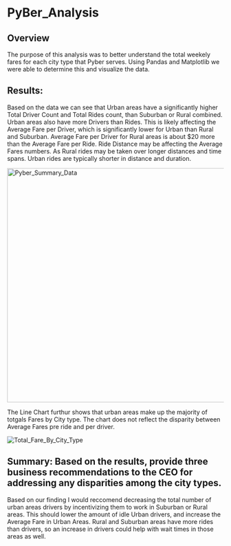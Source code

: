 # PyBer_Analysis


## Overview

The purpose of this analysis was to better understand the total weekely fares for each city type that Pyber serves. Using Pandas and Matplotlib we were able to determine this and visualize the data. 


## Results: 

Based on the data we can see that Urban areas have a significantly higher Total Driver Count and Total Rides count, than Suburban or Rural combined. Urban areas also have more Drivers than Rides. This is likely affecting the Average Fare per Driver, which is significantly lower for Urban than Rural and Suburban. Average Fare per Driver for Rural areas is about $20 more than the Average Fare per Ride. Ride Distance may be affecting the Average Fares numbers. As Rural rides may be taken over longer distances and time spans. Urban rides are typically shorter in distance and duration. 

<img width="545" alt="Pyber_Summary_Data" src="https://user-images.githubusercontent.com/106940550/180138206-342d99b3-f3ce-4139-8385-599eaab3c2d9.png">


The Line Chart furthur shows that urban areas make up the majority of totgals Fares by City type. The chart does not reflect the disparity between Average Fares pre ride and per driver. 

![Total_Fare_By_City_Type](https://user-images.githubusercontent.com/106940550/180138201-079cb9cc-40b0-430e-88a6-55d21bf565ca.png)


## Summary: Based on the results, provide three business recommendations to the CEO for addressing any disparities among the city types.

Based on our finding I would reccomend decreasing the total number of urban areas drivers by incentivizing them to work in Suburban or Rural areas. This should lower the amount of idle Urban drivers, and increase the Average Fare in Urban Areas. Rural and Suburban areas have more rides than drivers, so an increase in drivers could help with wait times in those areas as well. 
